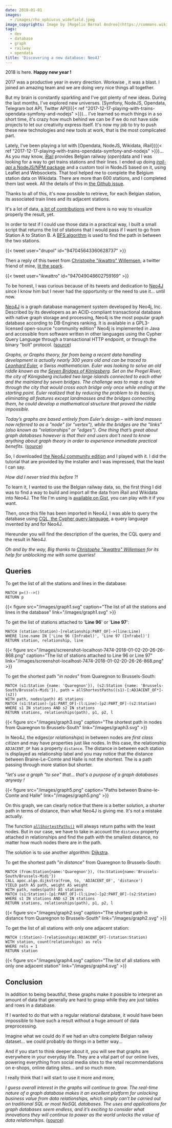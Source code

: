 ```yaml
---
date: 2018-01-01
images:
  - /images/rho_ophiucus_widefield.jpeg
image_copyrights: Image by [Rogelio Bernal Andreo](https://commons.wikimedia.org/wiki/File:Rho_Ophiucus_Widefield.jpg).
tags:
  - dev
  - database
  - graph
  - railway
  - opendata
title: 'Discovering a new database: Neo4J'
---
```

2018 is here. **Happy new year !**

2017 was a productive year in every direction. Workwise , it was a blast.
I joined an amazing team and we are doing very nice things all together.

But my brain is constantly sparkling and I've got plenty of new ideas.
During the last months, I've explored new universes. [Symfony, NodeJS, Opendata, Telegram bot API, Twitter API]({{< ref "2017-12-17-playing-with-trains-opendata-symfony-and-nodejs" >}})...
I've learned so much things in a so short time, it's crazy how much behind we can be if we do not have side projects to let our creativity express itself.
It's now my job to try to push these new technologies and new tools at work, that is the most complicated part.

<!--break-->

Lately, I've been playing a lot with [Opendata, NodeJS, Wikidata, iRail]({{< ref "2017-12-17-playing-with-trains-opendata-symfony-and-nodejs" >}})...
As you may know, [iRail](http://irail.be) provides Belgian railway (_open_)data and I was looking for a way to get trains stations and their lines.
I ended up doing [_irail-api_ a NodeJS/NPM package](https://www.npmjs.com/package/irail-api) and a custom tool in NodeJS based on it, using Leaflet and Websockets.
That tool helped me to complete the Belgium station data on Wikidata. There are more than 600 stations, and I completed them last week. All the details of this in [the Github issue](https://github.com/iRail/iRail/issues/334).

Thanks to all of this, it's now possible to retrieve, for each Belgian station, its associated train lines and its adjacent stations.

It's a lot of data, [a lot of contributions](https://www.wikidata.org/wiki/Special:Contributions/Drupol) and there is no way to visualize properly the result, yet.

In order to test if I could use those data in a practical way, I built a small script that returns the list of stations that I would pass if I want to go from Station A to Station B.
A [BFS algorithm](https://en.wikipedia.org/wiki/Breadth-first_search) is used to find the path in between the two stations.

{{< tweet user="drupol" id="947045643360628737" >}}

Then a reply of this tweet from [Christophe "ikwattro" Willemsen](https://twitter.com/ikwattro), a twitter friend of mine, [lit the spark](https://www.youtube.com/watch?v=LLpIMRowndg).

{{< tweet user="ikwattro" id="947049048602759169" >}}

To be honest, I was curious because of its tweets and dedication to [Neo4J](https://neo4j.com/) since I know him but I never had the opportunity or the need to use it... until now.

[Neo4J](https://neo4j.com/) is a graph database management system developed by Neo4j, Inc. Described by its developers as an ACID-compliant transactional database with native graph storage and processing, Neo4j is the most popular graph database according to DB-Engines ranking.
It is available in a GPL3-licensed open-source "community edition"
Neo4j is implemented in Java and accessible from software written in other languages using the Cypher Query Language through a transactional HTTP endpoint, or through the binary "bolt" protocol. ([source](https://en.wikipedia.org/wiki/Neo4j))

_Graphs, or Graphs theory, far from being a recent data handling development is actually nearly 300 years old and can be traced to [Leonhard Euler](https://en.wikipedia.org/wiki/Leonhard_Euler), a Swiss mathematician.
Euler was looking to solve an old riddle known as the [Seven Bridges of Königsberg](https://en.wikipedia.org/wiki/Seven_Bridges_of_K%C3%B6nigsberg).
Set on the Pregel River, the city of Königsberg included two large islands connected to each other and the mainland by seven bridges.
The challenge was to map a route through the city that would cross each bridge only once while ending at the starting point.
Euler realized that by reducing the problem to its basics, eliminating all features except landmasses and the bridges connecting them, he could develop a mathematical structure that proved the riddle impossible._

_Today’s graphs are based entirely from Euler’s design – with land masses now referred to as a "node" (or "vertex"), while the bridges are the "links" (also known as "relationships" or "edges").
One thing that’s great about graph databases however is that their end users don’t need to know anything about graph theory in order to experience immediate practical benefits._ ([source](https://neo4j.com/news/graph-databases-becoming-part-everyday-life/))

So, I downloaded [the Neo4J community edition](https://neo4j.com/download/other-releases/) and I played with it. I did the tutorial that are provided by the installer and I was impressed, that the least I can say.

_How did I never tried this before ?!_

To learn it, I wanted to use the Belgian railway data, so, the first thing I did was to find a way to build and import all the data from iRail and Wikidata into Neo4J.
The file I'm using is [available on Gist](https://gist.github.com/drupol/7a0aa36502d03e7af0827809192d6b95), you can play with it if you want.

Then, once this file has been imported in Neo4J, I was able to query the database using [CQL, the Cypher query language](https://neo4j.com/developer/cypher-query-language/), a query language invented by and for Neo4J.

Hereunder you will find the description of the queries, the CQL query and the result in Neo4J.

_Oh and by the way, Big thanks to [Christophe "ikwattro" Willemsen](https://twitter.com/ikwattro) for its help for unblocking me with some queries!_

## Queries

To get the list of all the stations and lines in the database:

```
MATCH p=()-->()
RETURN p
```

{{< figure src="/images/graph1.svg" caption="The list of all the stations and lines in the database" link="/images/graph1.svg" >}}

To get the list of stations attached to '**Line 96**' or '**Line 97**':

```
MATCH (station:Station)-[relationship:PART_OF]->(line:Line)
WHERE line.name IN ['Line 96 (Infrabel)', 'Line 97 (Infrabel)']
RETURN station, relationship, line
```

{{< figure src="/images/screenshot-localhost-7474-2018-01-02-20-26-26-868.png" caption="The list of stations attached to Line 96 or Line 97" link="/images/screenshot-localhost-7474-2018-01-02-20-26-26-868.png" >}}

To get the shortest path "_in nodes_" from Quaregnon to Brussels-South:

```
MATCH (s1:Station {name: 'Quaregnon'}), (s2:Station {name: 'Brussels-South/Brussels-Midi'}), path = allShortestPaths((s1)-[:ADJACENT_OF*]-(s2))
WITH path, nodes(path) AS stations
MATCH (s1:Station)-[p1:PART_OF]-(l:Line)-[p2:PART_OF]-(s2:Station) WHERE s1 IN stations AND s2 IN stations
RETURN stations, relationships(path), p1, p2, l
```

{{< figure src="/images/graph3.svg" caption="The shortest path in nodes from Quaregnon to Brussels-South" link="/images/graph3.svg" >}}

In Neo4J, the edges(_or relationships_) in between nodes are _first class citizen_ and may have properties just like nodes.
In this case, the relationship `ADJACENT_OF` has a property `distance`.
The distance in between each station is displayed as relationship label and you may notice that the distance between Braine-Le-Comte and Halle is not the shortest. The is a path passing through more station but shorter.

"_let's use a graph "to see" that... that's a purpose of a graph databases anyway !_

{{< figure src="/images/graph5.png" caption="Paths between Braine-le-Comte and Halle" link="/images/graph5.png" >}}

On this graph, we can clearly notice that there is a better solution, a shorter path in terms of distance, than what Neo4J is giving me. It's not a mistake actually.

The function [`allShortestPaths()`](https://neo4j.com/docs/developer-manual/current/cypher/clauses/match/#all-shortest-paths) will always return paths with the least nodes. But in our case, we have to take in account the `distance` property attached in relationships and find the path with the smallest distance, no matter how much nodes there are in the path.

The solution is to use another algorithm: [Dijkstra](https://en.wikipedia.org/wiki/Dijkstra%27s_algorithm).

To get the shortest path "_in distance_" from Quaregnon to Brussels-South:

```
MATCH (from:Station{name:'Quaregnon'}), (to:Station{name:'Brussels-South/Brussels-Midi'})
CALL apoc.algo.dijkstra(from, to, 'ADJACENT_OF', 'distance')
YIELD path AS path, weight AS weight
WITH path, nodes(path) AS stations
MATCH (s1:Station)-[p1:PART_OF]-(l:Line)-[p2:PART_OF]-(s2:Station) WHERE s1 IN stations AND s2 IN stations
RETURN stations, relationships(path), p1, p2, l
```

{{< figure src="/images/graph2.svg" caption="The shortest path in distance from Quaregnon to Brussels-South" link="/images/graph2.svg" >}}

To get the list of all stations with only one adjacent station:

```
MATCH (:Station)-[relationships:ADJACENT_OF]-(station:Station)
WITH station, count(relationships) as rels
WHERE rels = 1
RETURN station
```

{{< figure src="/images/graph4.svg" caption="The list of all stations with only one adjacent station" link="/images/graph4.svg" >}}

## Conclusion

In addition to being beautiful, these graphs make it possible to interpret an amount of data that generally are hard to grasp while they are just tables and rows in a database.

If I wanted to do that with a regular relational database, it would have been impossible to have such a result without a huge amount of data preprocessing.

Imagine what we could do if we had an ultra complete Belgian railway dataset... we could probably do things in a better way...

And if you start to think deeper about it, you will see that graphs are everywhere in your everyday life. They are a vital part of our online lives, powering everything from social media sites to the retail recommendations on e-shops, online dating sites... and so much more.

I really think that I will start to use it more and more,

_I guess overall interest in the graphs will continue to grow. The real-time nature of a graph database makes it an excellent platform for unlocking business value from data relationships, which simply can’t be carried out on traditional SQL or most NoSQL databases.
The uses and applications for graph databases seem endless, and it’s exciting to consider what innovations they will continue to power as the world unlocks the value of data relationships._ ([source](https://neo4j.com/news/graph-databases-becoming-part-everyday-life/))
